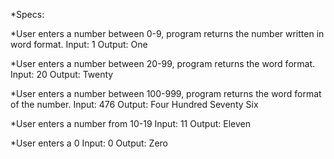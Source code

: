 *Specs:

*User enters a number between 0-9, program returns the number written in word format.
Input: 1 Output: One

*User enters a number between 20-99, program returns the word format.
Input: 20 Output: Twenty

*User enters a number between 100-999, program returns the word format of the number.
Input: 476 Output: Four Hundred Seventy Six

*User enters a number from 10-19
Input: 11 Output: Eleven

*User enters a 0
Input: 0 Output: Zero
